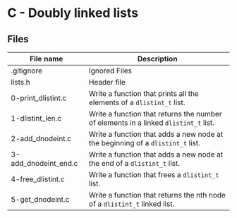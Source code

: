 # C - Doubly linked lists

## Files

| File name            | Description                                                                         |
| -------------------- | ----------------------------------------------------------------------------------- |
| .gitignore           | Ignored Files                                                                       |
| lists.h              | Header file                                                                         |
| 0-print_dlistint.c   | Write a function that prints all the elements of a `dlistint_t` list.               |
| 1-dlistint_len.c     | Write a function that returns the number of elements in a linked `dlistint_t` list. |
| 2-add_dnodeint.c     | Write a function that adds a new node at the beginning of a `dlistint_t` list.      |
| 3-add_dnodeint_end.c | Write a function that adds a new node at the end of a `dlistint_t` list.            |
| 4-free_dlistint.c    | Write a function that frees a `dlistint_t` list.                                    |
| 5-get_dnodeint.c     | Write a function that returns the nth node of a `dlistint_t` linked list.           |
